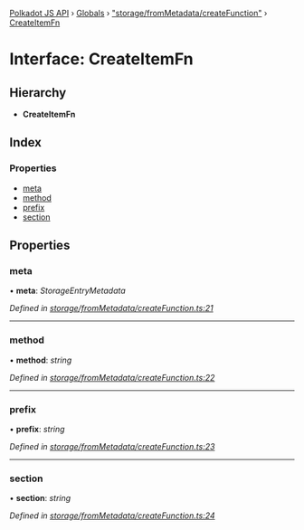 [Polkadot JS API](../README.md) › [Globals](../globals.md) › ["storage/fromMetadata/createFunction"](../modules/_storage_frommetadata_createfunction_.md) › [CreateItemFn](_storage_frommetadata_createfunction_.createitemfn.md)

# Interface: CreateItemFn

## Hierarchy

* **CreateItemFn**

## Index

### Properties

* [meta](_storage_frommetadata_createfunction_.createitemfn.md#meta)
* [method](_storage_frommetadata_createfunction_.createitemfn.md#method)
* [prefix](_storage_frommetadata_createfunction_.createitemfn.md#prefix)
* [section](_storage_frommetadata_createfunction_.createitemfn.md#section)

## Properties

###  meta

• **meta**: *StorageEntryMetadata*

*Defined in [storage/fromMetadata/createFunction.ts:21](https://github.com/polkadot-js/api/blob/ad570cac5a/packages/api-metadata/src/storage/fromMetadata/createFunction.ts#L21)*

___

###  method

• **method**: *string*

*Defined in [storage/fromMetadata/createFunction.ts:22](https://github.com/polkadot-js/api/blob/ad570cac5a/packages/api-metadata/src/storage/fromMetadata/createFunction.ts#L22)*

___

###  prefix

• **prefix**: *string*

*Defined in [storage/fromMetadata/createFunction.ts:23](https://github.com/polkadot-js/api/blob/ad570cac5a/packages/api-metadata/src/storage/fromMetadata/createFunction.ts#L23)*

___

###  section

• **section**: *string*

*Defined in [storage/fromMetadata/createFunction.ts:24](https://github.com/polkadot-js/api/blob/ad570cac5a/packages/api-metadata/src/storage/fromMetadata/createFunction.ts#L24)*

